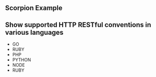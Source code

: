 Scorpion Example
----


Show supported HTTP RESTful conventions in various languages
---

- GO
- RUBY
- PHP
- PYTHON
- NODE
- RUBY
